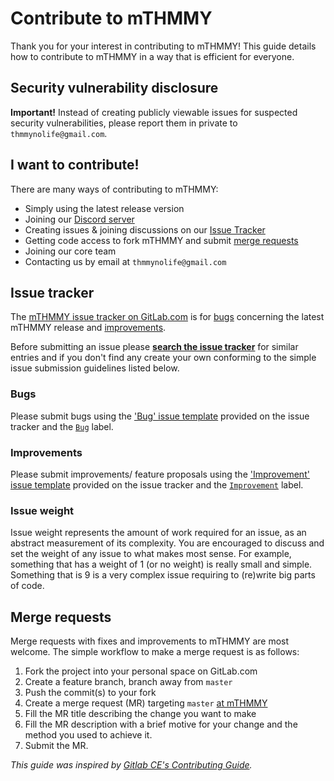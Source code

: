 # Contribute to mTHMMY

Thank you for your interest in contributing to mTHMMY! This guide details how
to contribute to mTHMMY in a way that is efficient for everyone.

## Security vulnerability disclosure

**Important!** Instead of creating publicly viewable issues for suspected security
vulnerabilities, please report them in private to
`thmmynolife@gmail.com`.

## I want to contribute!

There are many ways of contributing to mTHMMY:

- Simply using the latest release version
- Joining our [Discord server][discord-server]
- Creating issues & joining discussions on our [Issue Tracker][issue-tracker]
- Getting code access to fork mTHMMY and submit [merge requests](#merge-requests)
- Joining our core team
- Contacting us by email at `thmmynolife@gmail.com`

## Issue tracker

The [mTHMMY issue tracker on GitLab.com][issue-tracker] is for [bugs](#bugs) concerning the latest mTHMMY release and [improvements](#improvements).

Before submitting an issue please **[search the issue tracker][issue-tracker]** for similar entries and if you don't find any create your own conforming to the simple issue submission guidelines listed below.

### Bugs

Please submit bugs using the ['Bug' issue template](.gitlab/issue_templates/Bug.md) provided on the issue tracker and the [`Bug`](https://gitlab.com/thmmy.gr/mTHMMY/issues?label_name=Bug) label.

### Improvements

Please submit improvements/ feature proposals using the ['Improvement' issue template](.gitlab/issue_templates/Improvement.md) provided on the issue tracker and the [`Improvement`](https://gitlab.com/thmmy.gr/mTHMMY/issues?label_name=Improvement) label.

### Issue weight

Issue weight represents the amount of work required for an issue, as an abstract measurement of its  complexity. You are encouraged to discuss and set the weight of any issue to what makes most sense.
For example, something that has a weight of 1 (or no weight) is really small and simple.
Something that is 9 is a very complex issue requiring to (re)write big parts of code.

## Merge requests

Merge requests with fixes and improvements to mTHMMY are most welcome. The simple workflow to make a merge request is as follows:

1. Fork the project into your personal space on GitLab.com
1. Create a feature branch, branch away from `master`
1. Push the commit(s) to your fork
1. Create a merge request (MR) targeting `master` [at mTHMMY](https://gitlab.com/thmmy.gr/mTHMMY/tree/master)
1. Fill the MR title describing the change you want to make
1. Fill the MR description with a brief motive for your change and the method you used to achieve it.
1. Submit the MR.



*This guide was inspired by [Gitlab CE's Contributing Guide][gitlab-contributing-guide].*

[issue-tracker]: https://gitlab.com/thmmy.gr/mTHMMY/issues
[discord-server]: https://discord.gg/CVt3yrn
[gitlab-contributing-guide]: https://gitlab.com/gitlab-org/gitlab-ce/blob/master/CONTRIBUTING.md
